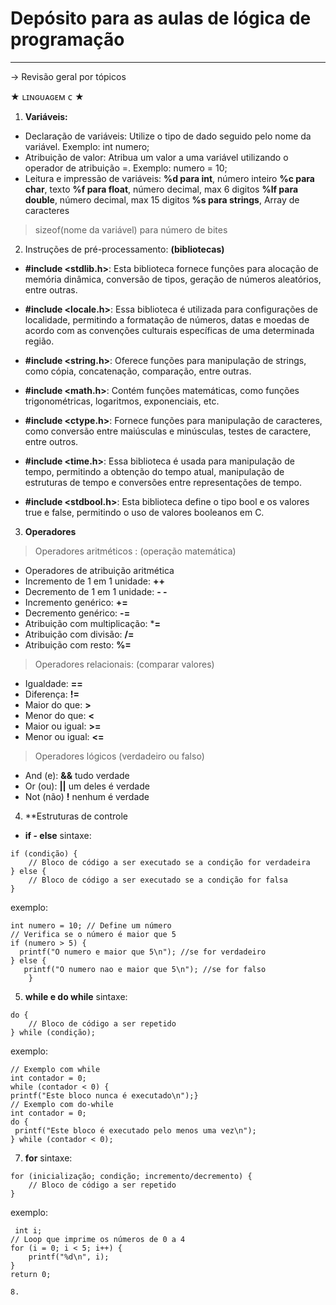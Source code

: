 # Depósito para as aulas de lógica de programação
---
→ Revisão geral por tópicos

 ★ ʟɪɴɢᴜᴀɢᴇᴍ   ᴄ ★

1. **Variáveis:**
* Declaração de variáveis: Utilize o tipo de dado seguido pelo nome da variável. Exemplo: int numero;
* Atribuição de valor: Atribua um valor a uma variável utilizando o operador de atribuição =. Exemplo: numero = 10;
* Leitura e impressão de variáveis: 
**%d para int**, número inteiro
**%c para char**,  texto
**%f para float**,  número decimal, max 6 digitos
**%lf para double**, número decimal, max 15 digitos
**%s para strings**, Array de caracteres
>sizeof(nome da variável) para número de bites
2. Instruções de pré-processamento: **(bibliotecas)**

* **#include <stdlib.h>**:
Esta biblioteca fornece funções para alocação de memória dinâmica, conversão de tipos, geração de números aleatórios, entre outras.

* **#include <locale.h>**:
Essa biblioteca é utilizada para configurações de localidade, permitindo a formatação de números, datas e moedas de acordo com as convenções culturais específicas de uma determinada região.

* **#include <string.h>**:
Oferece funções para manipulação de strings, como cópia, concatenação, comparação, entre outras.

* **#include <math.h>**:
Contém funções matemáticas, como funções trigonométricas, logaritmos, exponenciais, etc.

* **#include <ctype.h>**:
Fornece funções para manipulação de caracteres, como conversão entre maiúsculas e minúsculas, testes de caractere, entre outros.

* **#include <time.h>**:
Essa biblioteca é usada para manipulação de tempo, permitindo a obtenção do tempo atual, manipulação de estruturas de tempo e conversões entre representações de tempo.

* **#include <stdbool.h>**:
Esta biblioteca define o tipo bool e os valores true e false, permitindo o uso de valores booleanos em C.

3. **Operadores**
>Operadores aritméticos : (operação matemática)
* Operadores de atribuição aritmética
* Incremento de 1 em 1 unidade: **++**
* Decremento de 1 em 1 unidade: **- -**
* Incremento genérico: **+=**
* Decremento genérico: **-=**
* Atribuição com multiplicação: ***=**
* Atribuição com divisão: **/=**
* Atribuição com resto: **%=**

>Operadores relacionais: (comparar valores)
* Igualdade: **==**
* Diferença: **!=**
* Maior do que: **>**
* Menor do que: **<**
* Maior ou igual: **>=**
* Menor ou igual: **<=**

>Operadores lógicos (verdadeiro ou falso)
* And (e): **&&** tudo verdade
* Or (ou): **||** um deles é verdade
* Not (não) **!** nenhum é verdade
4. **Estruturas de controle
* **if - else**
sintaxe:
```
if (condição) {
    // Bloco de código a ser executado se a condição for verdadeira
} else {
    // Bloco de código a ser executado se a condição for falsa
}
```
exemplo:
```
int numero = 10; // Define um número
// Verifica se o número é maior que 5
if (numero > 5) {
  printf("O numero e maior que 5\n"); //se for verdadeiro
} else {
   printf("O numero nao e maior que 5\n"); //se for falso
    }
```
5. **while e do while**
sintaxe:
```
do {
    // Bloco de código a ser repetido
} while (condição);
```
exemplo:
```
// Exemplo com while
int contador = 0;
while (contador < 0) {
printf("Este bloco nunca é executado\n");}
// Exemplo com do-while
int contador = 0;
do {
 printf("Este bloco é executado pelo menos uma vez\n");
} while (contador < 0);
```
7. **for**
sintaxe:
```
for (inicialização; condição; incremento/decremento) {
    // Bloco de código a ser repetido
}
```
exemplo:
```
 int i; 
// Loop que imprime os números de 0 a 4
for (i = 0; i < 5; i++) {
    printf("%d\n", i);
}
return 0;

8.
